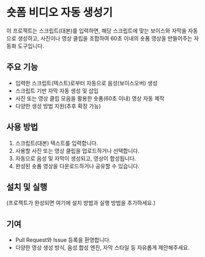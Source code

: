 # 숏폼 비디오 자동 생성기

이 프로젝트는 스크립트(대본)를 입력하면, 해당 스크립트에 맞는 보이스와 자막을 자동으로 생성하고, 사진이나 영상 클립을 조합하여 60초 이내의 숏폼 영상을 만들어주는 자동화 도구입니다.

## 주요 기능

- 입력한 스크립트(텍스트)로부터 자동으로 음성(보이스오버) 생성
- 스크립트 기반 자막 자동 생성 및 삽입
- 사진 또는 영상 클립 모음을 활용한 숏폼(60초 이내) 영상 자동 제작
- 다양한 생성 방법 지원(추후 확장 가능)

## 사용 방법

1. 스크립트(대본) 텍스트를 입력합니다.
2. 사용할 사진 또는 영상 클립을 업로드하거나 선택합니다.
3. 자동으로 음성 및 자막이 생성되고, 영상이 합성됩니다.
4. 완성된 숏폼 영상을 다운로드하거나 공유할 수 있습니다.

## 설치 및 실행

(프로젝트가 완성되면 여기에 설치 방법과 실행 방법을 추가하세요.)

## 기여

- Pull Request와 Issue 등록을 환영합니다.
- 다양한 영상 생성 방식, 음성 합성 엔진, 자막 스타일 등 자유롭게 제안해주세요. 
